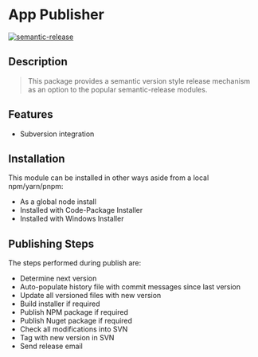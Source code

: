 # App Publisher

[![semantic-release](https://img.shields.io/badge/%20%20%F0%9F%93%A6%F0%9F%9A%80-semantic--release-e10079.svg)](https://github.com/semantic-release/semantic-release)

## Description

> This package provides a semantic version style release mechanism as an option to the popular semantic-release modules.

## Features

* Subversion integration

## Installation

This module can be installed in other ways aside from a local npm/yarn/pnpm:

* As a global node install
* Installed with Code-Package Installer
* Installed with Windows Installer

## Publishing Steps

The steps performed during publish are:

* Determine next version
* Auto-populate history file with commit messages since last version
* Update all versioned files with new version
* Build installer if required
* Publish NPM package if required
* Publish Nuget package if required
* Check all modifications into SVN
* Tag with new version in SVN
* Send release email

